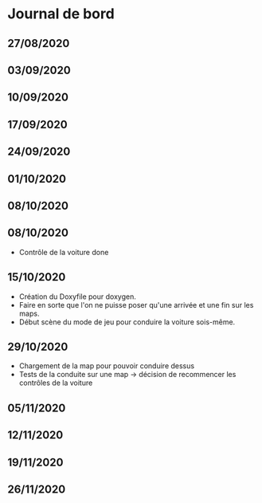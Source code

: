 # Journal de bord

## 27/08/2020

## 03/09/2020

## 10/09/2020

## 17/09/2020

## 24/09/2020

## 01/10/2020

## 08/10/2020

## 08/10/2020

-   Contrôle de la voiture done

## 15/10/2020

-   Création du Doxyfile pour doxygen.
-   Faire en sorte que l'on ne puisse poser qu'une arrivée et une fin sur les maps.
-   Début scène du mode de jeu pour conduire la voiture sois-même.

## 29/10/2020

-   Chargement de la map pour pouvoir conduire dessus
-   Tests de la conduite sur une map -> décision de recommencer les contrôles de la voiture

## 05/11/2020

## 12/11/2020

## 19/11/2020

## 26/11/2020
